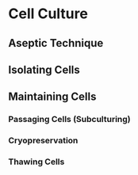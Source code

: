 # Cell Culture

## Aseptic Technique

## Isolating Cells

## Maintaining Cells

### Passaging Cells (Subculturing)

### Cryopreservation

### Thawing Cells



